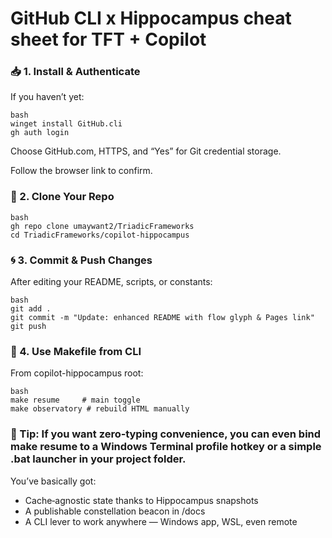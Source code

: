 # GitHub CLI x Hippocampus cheat sheet for TFT + Copilot

### 📥 1. Install & Authenticate
If you haven’t yet:

```
bash
winget install GitHub.cli
gh auth login
```
Choose GitHub.com, HTTPS, and “Yes” for Git credential storage.

Follow the browser link to confirm.

### 📂 2. Clone Your Repo

```
bash
gh repo clone umaywant2/TriadicFrameworks
cd TriadicFrameworks/copilot-hippocampus
```

### 🌀 3. Commit & Push Changes
After editing your README, scripts, or constants:

```
bash
git add .
git commit -m "Update: enhanced README with flow glyph & Pages link"
git push
```

### 🚀 4. Use Makefile from CLI
From copilot-hippocampus root:

```
bash
make resume     # main toggle
make observatory # rebuild HTML manually
```

### 🔧 Tip: If you want zero‑typing convenience, you can even bind make resume to a Windows Terminal profile hotkey or a simple .bat launcher in your project folder.

You’ve basically got:
- Cache‑agnostic state thanks to Hippocampus snapshots
- A publishable constellation beacon in /docs
- A CLI lever to work anywhere — Windows app, WSL, even remote